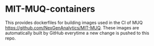 # MIT-MUQ-containers

This provides dockerfiles for building images used in the CI of MUQ https://github.com/NexGenAnalytics/MIT-MUQ.
These images are automatically built by GitHub everytime a new change is pushed to this repo. 


